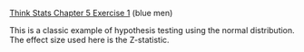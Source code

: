 
[Think Stats Chapter 5 Exercise 1](http://greenteapress.com/thinkstats2/html/thinkstats2006.html#toc50) (blue men)

This is a classic example of hypothesis testing using the normal distribution.  The effect size used here is the Z-statistic. 


```python

```
